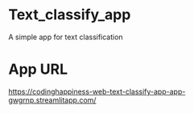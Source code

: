 # Text_classify_app
A simple app for text classification

# App URL
https://codinghappiness-web-text-classify-app-app-gwgrnp.streamlitapp.com/
